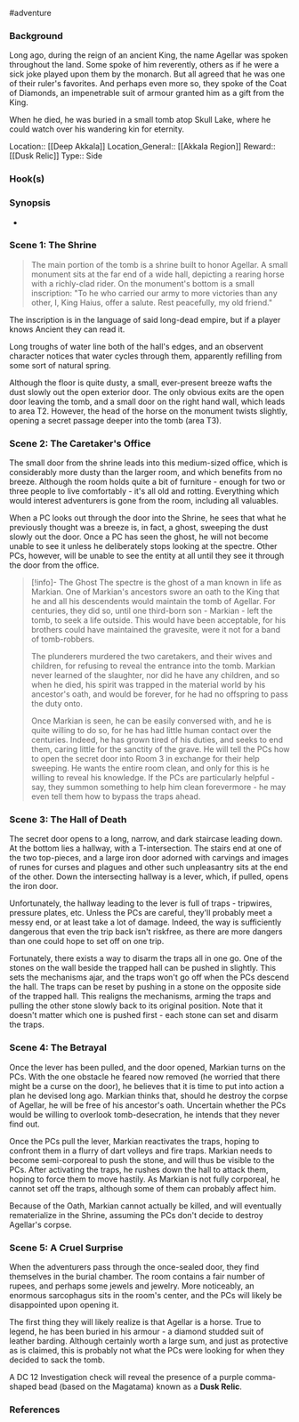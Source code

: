  #adventure 

### Background

Long ago, during the reign of an ancient King, the name Agellar was spoken throughout the land. Some spoke of him reverently, others as if he were a sick joke played upon them by the monarch. But all agreed that he was one of their ruler's favorites. And perhaps even more so, they spoke of the Coat of Diamonds, an impenetrable suit of armour granted him as a gift from the King.

When he died, he was buried in a small tomb atop Skull Lake, where he could watch over his wandering kin for eternity.

Location:: [[Deep Akkala]]
Location_General:: [[Akkala Region]]
Reward:: [[Dusk Relic]]
Type:: Side

### Hook(s)


### Synopsis

* 

### Scene 1: The Shrine

>The main portion of the tomb is a shrine built to honor Agellar. A small monument sits at the far end of a wide hall, depicting a rearing horse with a richly-clad rider. On the monument's bottom is a small inscription:
>"To he who carried our army to more victories than any other, I, King Haius, offer a salute. Rest peacefully, my old friend."

The inscription is in the language of said long-dead empire, but if a player knows Ancient they can read it.

Long troughs of water line both of the hall's edges, and an observent character notices that water cycles through them, apparently refilling from some sort of natural spring.

Although the floor is quite dusty, a small, ever-present breeze wafts the dust slowly out the open exterior door. The only obvious exits are the open door leaving the tomb, and a small door on the right hand wall, which leads to area T2. However, the head of the horse on the monument twists slightly, opening a secret passage deeper into the tomb (area T3).

### Scene 2: The Caretaker's Office

The small door from the shrine leads into this medium-sized office, which is considerably more dusty than the larger room, and which benefits from no breeze. Although the room holds quite a bit of furniture - enough for two or three people to live comfortably - it's all old and rotting. Everything which would interest adventurers is gone from the room, including all valuables.

When a PC looks out through the door into the Shrine, he sees that what he previously thought was a breeze is, in fact, a ghost, sweeping the dust slowly out the door. Once a PC has seen the ghost, he will not become unable to see it unless he deliberately stops looking at the spectre. Other PCs, however, will be unable to see the entity at all until they see it through the door from the office.

>[!info]- The Ghost
> The spectre is the ghost of a man known in life as Markian. One of Markian's ancestors swore an oath to the King that he and all his descendents would maintain the tomb of Agellar. For centuries, they did so, until one third-born son - Markian - left the tomb, to seek a life outside. This would have been acceptable, for his brothers could have maintained the gravesite, were it not for a band of tomb-robbers.
>
> The plunderers murdered the two caretakers, and their wives and children, for refusing to reveal the entrance into the tomb. Markian never learned of the slaughter, nor did he have any children, and so when he died, his spirit was trapped in the material world by his ancestor's oath, and would be forever, for he had no offspring to pass the duty onto.
> 
>  Once Markian is seen, he can be easily conversed with, and he is quite willing to do so, for he has had little human contact over the centuries. Indeed, he has grown tired of his duties, and seeks to end them, caring little for the sanctity of the grave. He will tell the PCs how to open the secret door into Room 3 in exchange for their help sweeping. He wants the entire room clean, and only for this is he willing to reveal his knowledge. If the PCs are particularly helpful - say, they summon something to help him clean forevermore - he may even tell them how to bypass the traps ahead.

### Scene 3: The Hall of Death

The secret door opens to a long, narrow, and dark staircase leading down. At the bottom lies a hallway, with a T-intersection. The stairs end at one of the two top-pieces, and a large iron door adorned with carvings and images of runes for curses and plagues and other such unpleasantry sits at the end of the other. Down the intersecting hallway is a lever, which, if pulled, opens the iron door.

Unfortunately, the hallway leading to the lever is full of traps - tripwires, pressure plates, etc. Unless the PCs are careful, they'll probably meet a messy end, or at least take a lot of damage. Indeed, the way is sufficiently dangerous that even the trip back isn't riskfree, as there are more dangers than one could hope to set off on one trip.

Fortunately, there exists a way to disarm the traps all in one go. One of the stones on the wall beside the trapped hall can be pushed in slightly. This sets the mechanisms ajar, and the traps won't go off when the PCs descend the hall. The traps can be reset by pushing in a stone on the opposite side of the trapped hall. This realigns the mechanisms, arming the traps and pulling the other stone slowly back to its original position. Note that it doesn't matter which one is pushed first - each stone can set and disarm the traps.

### Scene 4: The Betrayal

Once the lever has been pulled, and the door opened, Markian turns on the PCs. With the one obstacle he feared now removed (he worried that there might be a curse on the door), he believes that it is time to put into action a plan he devised long ago. Markian thinks that, should he destroy the corpse of Agellar, he will be free of his ancestor's oath. Uncertain whether the PCs would be willing to overlook tomb-desecration, he intends that they never find out.

Once the PCs pull the lever, Markian reactivates the traps, hoping to confront them in a flurry of dart volleys and fire traps. Markian needs to become semi-corporeal to push the stone, and will thus be visible to the PCs. After activating the traps, he rushes down the hall to attack them, hoping to force them to move hastily. As Markian is not fully corporeal, he cannot set off the traps, although some of them can probably affect him.

Because of the Oath, Markian cannot actually be killed, and will eventually rematerialize in the Shrine, assuming the PCs don't decide to destroy Agellar's corpse.

### Scene 5: A Cruel Surprise

When the adventurers pass through the once-sealed door, they find themselves in the burial chamber. The room contains a fair number of rupees, and perhaps some jewels and jewelry. More noticeably, an enormous sarcophagus sits in the room's center, and the PCs will likely be disappointed upon opening it.

The first thing they will likely realize is that Agellar is a horse. True to legend, he has been buried in his armour - a diamond studded suit of leather barding. Although certainly worth a large sum, and just as protective as is claimed, this is probably not what the PCs were looking for when they decided to sack the tomb.

A DC 12 Investigation check will reveal the presence of a purple comma-shaped bead (based on the Magatama) known as a **Dusk Relic**.

### References
